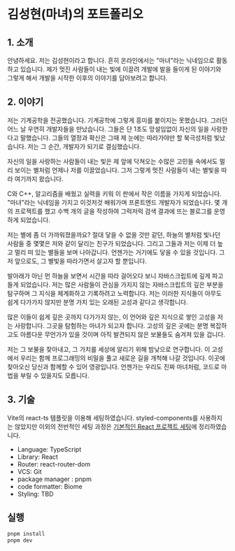 # 김성현(마녀)의 포트폴리오

## 1. 소개

안녕하세요. 저는 김성현이라고 합니다. 흔히 온라인에서는 "마녀"라는 닉네임으로 활동하고 있습니다. 제가 멋진 사람들이 내는 빛에 이끌려 개발에 발을 들이게 된 이야기와 그렇게 해서 개발을 시작한 이후의 이야기를 담아보려고 합니다.

## 2. 이야기

저는 기계공학을 전공했습니다. 기계공학에 그렇게 흥미를 붙이지는 못했습니다. 그러던 어느 날 우연히 개발자들을 만났습니다. 그들은 단 1초도 망설임없이 자신의 일을 사랑한다고 말했습니다. 그들의 열정과 확신은 그때 제 눈에는 따라가야만 할 북극성처럼 빛났습니다. 저는 그 순간, 개발자가 되기로 결심했습니다.

자신의 일을 사랑하는 사람들이 내는 빛은 제 앞에 닥쳐오는 수많은 고민들 속에서도 멀리 보이는 별처럼 언제나 저를 이끌었습니다. 그저 그렇게 멋진 사람들이 내는 별빛을 따라 여기까지 왔습니다.

C와 C++, 알고리즘을 배웠고 실력을 키워 이 판에서 작은 이름을 가지게 되었습니다. "마녀"라는 닉네임을 가지고 이것저것 배워가며 프론트엔드 개발자가 되었습니다. 몇 개의 프로젝트를 했고 수백 개의 글을 작성하여 그럭저럭 검색 결과에 뜨는 블로그를 운영하게 되었습니다.

저는 별에 좀 더 가까워졌을까요? 절대 닿을 수 없을 것만 같던, 하늘의 별처럼 빛나던 사람들 중 몇몇은 저와 같이 달리는 친구가 되었습니다. 그리고 그들과 저는 이제 더 높고 멀리 떠 있는 별들을 보며 나아갑니다. 언젠가는 거기에도 닿을 수 있을 것입니다. 그저 앞으로도, 그 별빛을 따라가면서 살고자 할 뿐입니다.

발아래가 아닌 먼 하늘을 보면서 시간을 따라 걸어오다 보니 자바스크립트에 깊게 파고들게 되었습니다. 저는 많은 사람들이 관심을 가지지 않는 자바스크립트의 깊은 부분을 탐구하며 그 지식을 체계화하고 기록하려고 노력합니다. 저는 이러한 지식들이 아무도 쉽게 다가가지 않지만 분명 가치 있는 오래된 고성과 같다고 생각합니다.

많은 이들이 쉽게 깊은 곳까지 다가가지 않는, 이 언어와 깊은 지식으로 쌓인 고성을 저는 사랑합니다. 그곳을 탐험하는 마녀가 되고자 합니다. 고성의 깊은 곳에는 분명 복잡하고도 아름다운 무언가가 있을 것이며 아직 발견되지 않은 보물들도 숨겨져 있을 겁니다.

저는 그 보물을 찾아내고, 그 가치를 세상에 알리기 위해 밤낮으로 연구합니다. 이 고성에서 우리는 함께 프로그래밍의 비밀을 풀고 새로운 길을 개척해 나갈 것입니다. 이곳에 찾아오신 당신과 함께할 수 있어 영광입니다. 언젠가는 우리도 진짜 마녀처럼, 코드로 마법을 부릴 수 있을지도 모릅니다.

## 3. 기술

Vite의 react-ts 템플릿을 이용해 세팅하였습니다. styled-components를 사용하지는 않았지만 이외의 전반적인 세팅 과정은 [기본적인 React 프로젝트 세팅](https://witch.work/posts/react-my-basic-setting)에 정리하였습니다.

- Language: TypeScript
- Library: React
- Router: react-router-dom
- VCS: Git
- package manager : pnpm
- code formatter: Biome
- Styling: TBD

## 실행

```bash
pnpm install
pnpm dev
```